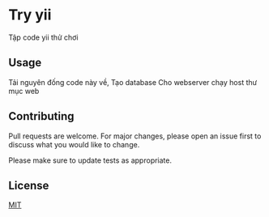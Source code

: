 # Try yii

Tập code yii thử chơi

## Usage

Tải nguyên đống code này về, 
Tạo database 
Cho webserver chạy host thư mục web

## Contributing
Pull requests are welcome. For major changes, please open an issue first to discuss what you would like to change.

Please make sure to update tests as appropriate.

## License
[MIT](https://choosealicense.com/licenses/mit/)